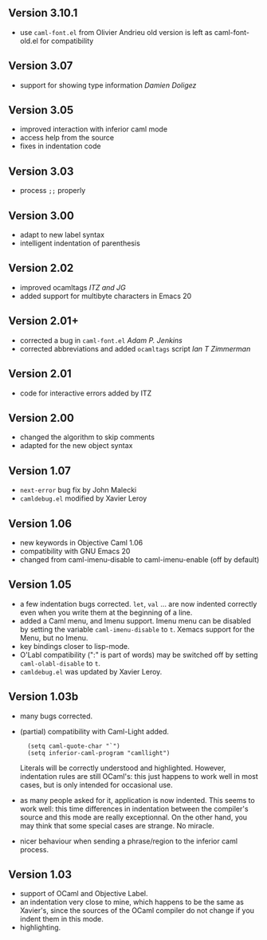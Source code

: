 Version 3.10.1
--------------
* use `caml-font.el` from Olivier Andrieu
  old version is left as caml-font-old.el for compatibility

Version 3.07
------------
* support for showing type information _Damien Doligez_

Version 3.05
------------
* improved interaction with inferior caml mode
* access help from the source
* fixes in indentation code

Version 3.03
------------
* process `;;` properly

Version 3.00
------------
* adapt to new label syntax
* intelligent indentation of parenthesis

Version 2.02
------------
* improved ocamltags _ITZ and JG_
* added support for multibyte characters in Emacs 20

Version 2.01+
-------------
* corrected a bug in `caml-font.el` _Adam P. Jenkins_
* corrected abbreviations and added `ocamltags` script _Ian T Zimmerman_

Version 2.01
------------
* code for interactive errors added by ITZ

Version 2.00
------------
* changed the algorithm to skip comments
* adapted for the new object syntax

Version 1.07
------------
* `next-error` bug fix by John Malecki
* `camldebug.el` modified by Xavier Leroy

Version 1.06
------------
* new keywords in Objective Caml 1.06
* compatibility with GNU Emacs 20
* changed from caml-imenu-disable to caml-imenu-enable (off by default)

Version 1.05
------------
* a few indentation bugs corrected. `let`, `val` ... are now indented
  correctly even when you write them at the beginning of a line.
* added a Caml menu, and Imenu support. Imenu menu can be disabled
  by setting the variable `caml-imenu-disable` to `t`.
  Xemacs support for the Menu, but no Imenu.
* key bindings closer to lisp-mode.
* O'Labl compatibility (":" is part of words) may be switched off by
  setting `caml-olabl-disable` to `t`.
* `camldebug.el` was updated by Xavier Leroy.

Version 1.03b
-------------
* many bugs corrected.

* (partial) compatibility with Caml-Light added.

        (setq caml-quote-char "`")
        (setq inferior-caml-program "camllight")

  Literals will be correctly understood and highlighted. However,
  indentation rules are still OCaml's: this just happens to
  work well in most cases, but is only intended for occasional use.
* as many people asked for it, application is now indented. This seems
  to work well: this time differences in indentation between the
  compiler's source and this mode are really exceptionnal. On the
  other hand, you may think that some special cases are strange. No
  miracle.
* nicer behaviour when sending a phrase/region to the inferior caml
  process.

Version 1.03
------------
* support of OCaml and Objective Label.
* an indentation very close to mine, which happens to be the same as
  Xavier's, since the sources of the OCaml compiler do not
  change if you indent them in this mode.
* highlighting.

